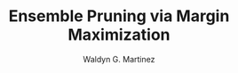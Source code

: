 ---
paperId: 43
author: Waldyn G. Martinez
publicationauthor: Martinez, W. G.
title: Ensemble Pruning via Margin Maximization
pdf: --
poster: Poster_Waldyn_Martinez
alt: --
type: Poster
topic: General Machine Learning
link: 
conference: icml
year: 2019
tags: icml-2019-np
location: California, USA
---